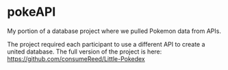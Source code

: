 # pokeAPI
My portion of a database project where we pulled Pokemon data from APIs. 

The project required each participant to use a different API to create a united database. 
The full version of the project is here: https://github.com/consumeReed/Little-Pokedex

